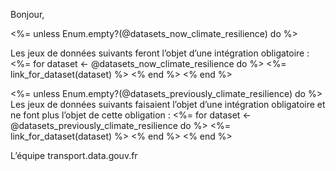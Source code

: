 Bonjour,

<%= unless Enum.empty?(@datasets_now_climate_resilience) do %>
<!--
Article 122 loi climat et résilience, will be back
https://github.com/etalab/transport-site/issues/3149
Update text
-->
Les jeux de données suivants feront l’objet d’une intégration obligatoire :
<%= for dataset <- @datasets_now_climate_resilience do %>
<%= link_for_dataset(dataset) %>
<% end %>
<% end %>

<%= unless Enum.empty?(@datasets_previously_climate_resilience) do %>
Les jeux de données suivants faisaient l’objet d’une intégration obligatoire et ne font plus l’objet de cette obligation :
<%= for dataset <- @datasets_previously_climate_resilience do %>
<%= link_for_dataset(dataset) %>
<% end %>
<% end %>

L’équipe transport.data.gouv.fr
